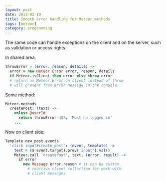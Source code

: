```yaml
---
layout: post
date: 2013-02-10
title: Smooth error handling for Meteor.methods
tags: [meteor]
category: programming
---
```


The same code can handle exceptions on the client and on the server, such as validation or access rights.

In shared area:

```coffeescript
throwError = (error, reason, details) ->
  error = new Meteor.Error error, reason, details
  if Meteor.isClient then error else throw error
  # return an Meteor.Error on client instead of throw
  # will prevent from error message in the console
```

Some method:

```coffeescript
Meteor.methods
  createPost: (text) ->
    unless @userId
      return throwError 403, 'Must be logged in'
    ...
```

Now on client side:

```coffeescript
Template.new_post.events
  'click input#create_post': (event, template) ->
    text = ($ event.target).prev('input').val()
    Meteor.call 'createPost', text, (error, result) ->
      if error
        new Message error.reason # it can be custom
          # reactive client collection for work with
          # client messages
```
